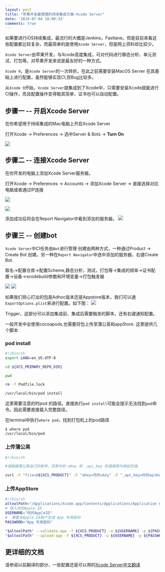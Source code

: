 ```yaml
---
layout: post
title: "苹果开发最便捷的持续集成方案—Xcode Server"
date: '2019-07-04 18:00:33'
comments: true
---
```


如果要进行iOS持续集成，最流行的大概是Jenkins，Fastlane。但是目前来看这些配置都比较复杂，而最简单的是使用`Xcode Server`，但是网上资料却比较少。

`Xcode Server`由苹果开发，与Xcode高度集成，可对代码进行静态分析、单元测试、打包等。对苹果开发来说是最友好的一种方式。

`Xcode 9`，是`Xcode Server`的一次转折。在此之前需要安装MacOS Server 在其基础上进行配置，虽然能够实现CI,但Bug比较多。

从`Xcode 9`开始，`Xcode Server`就集成到了Xcode中，只需要安装Xcode就能进行CI操作，而且配置操作变得极其简单，证书也可以自动配置。

## 步骤一 -- 开启Xcode Server
在你希望用于持续集成的Mac电脑上开启Xcode Server

打开Xcode -> Preferences -> 选中Server & Bots -> **Turn On**

![](https://raw.githubusercontent.com/Andrewmika/MyPicBed/master/img/42A1C222656AD8731057580E0719CB49.jpg)

## 步骤二 -- 连接Xcode Server
在你开发的电脑上添加Xcode Server服务器。

打开Xcode -> Preferences -> Accounts -> 添加Xcode Server -> 直接选择对应电脑或者通过IP连接

![](https://raw.githubusercontent.com/Andrewmika/MyPicBed/master/img/9DF8054149615642CAE0207D8D12054C.jpg)

![](https://raw.githubusercontent.com/Andrewmika/MyPicBed/master/img/EADA133689C37A0677C370AE3916933A.jpg)

添加成功后将会在Report Navigator中看到添加的服务器。
![](https://raw.githubusercontent.com/Andrewmika/MyPicBed/master/img/355A2C8486C225153A76D6AA0A4F4E3A.jpg)

## 步骤三 -- 创建bot
`Xcode Server`中CI任务由`Bot`进行管理
创建由两种方式，一种通过Product -> Create Bot 创建。另一种在`Report Navigator`中选中添加的服务器，右键Create Bot.

取名->配置仓库->配置Scheme,静态分析，测试，打包等->集成的频率->证书配置->设备->xcodebuild参数和环境变量->打包触发器

![](https://raw.githubusercontent.com/Andrewmika/MyPicBed/master/img/26A9025C8E11665870518A7587829FAA.jpg)
![](https://raw.githubusercontent.com/Andrewmika/MyPicBed/master/img/F507806D87CBEE453BC90A6D211A08A1.jpg)


如果我们担心打出的包是Adhoc版本还是Appstore版本，我们可以通`ExportOptions.plist`来进行配置。如下图：
![](https://raw.githubusercontent.com/Andrewmika/MyPicBed/master/img/3449F6F859DC38BF1198030F43FA9593.jpg)

Trigger，这部分可以添加集成前、集成后需要触发的脚本，还有右键通知配置。

一般开发中会使用cocoapods,也需要将包上传至蒲公英和appStore.
这里提供几个脚本

### pod install

```sh
#!/bin/sh
export LANG=en_US.UTF-8

cd ${XCS_PRIMARY_REPO_DIR}

pwd

rm -f Podfile.lock

/usr/local/bin/pod install
```

这里需要注意的时pod 的路径。直接执行`pod install`可能会提示无法找到`pod`命令。因此需要直接载入完整路径。

在terminal中执行`where pod`，找到打包机上的pod路径
```
$ where pod
/usr/local/bin/pod
```

### 上传蒲公英

```sh
#!/bin/sh

#请根据蒲公英自己的账号，将其中的 uKey 和 _api_key 的值替换为相应的值。

curl -F "file=@${XCS_PRODUCT}" -F "uKey=你的ukey" -F "_api_key=你的apiKey" -F "updateDescription=${MSG}" -F "password=${PASSWORD}" http://www.pgyer.com/apiv1/app/upload
```

### 上传AppStore
```sh
#!/bin/sh
altoolPath="/Applications/Xcode.app/Contents/Applications/Application Loader.app/Contents/Frameworks/ITunesSoftwareService.framework/Versions/A/Support/altool"
# 填入你的Apple ID
USERNAME="你的AppleID"
#  需要去Apple ID账户生成 App 专用密码
PASSWORD="App 专用密码"

"$altoolPath" --validate-app -f ${XCS_PRODUCT} -u ${USERNAME} -p ${PASSWORD} -t ios
"$altoolPath" --upload-app -f ${XCS_PRODUCT} -u ${USERNAME} -p ${PASSWORD} -t ios

```

## 更详细的文档
请参阅以前翻译的部分，一些配置还是可以用的[Xcode Server中文翻译](https://github.com/Andrewmika/Xcode-Server-and-Continuous-Integration-Guide-in-Chinese)